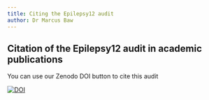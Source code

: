```yaml
---
title: Citing the Epilepsy12 audit
author: Dr Marcus Baw
---
```


## Citation of the Epilepsy12 audit in academic publications

You can use our Zenodo DOI button to cite this audit

[![DOI](https://zenodo.org/badge/415328052.svg)](https://zenodo.org/badge/latestdoi/415328052)
